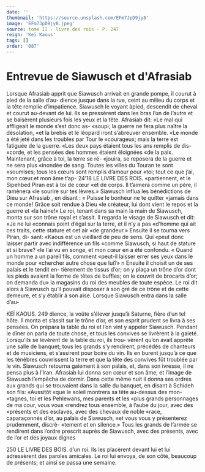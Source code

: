 ```yaml
---
date: ''
thumbnail: 'https://source.unsplash.com/EFm7JpD9jy8'
image: 'EFm7JpD9jy8.jpeg'
source: tome II - livre des rois - P. 247
reign: 'Keï Kaous'
tags: []
order: '087'
---
```


# Entrevue de Siawusch et d'Afrasiab

Lorsque Afrasiab apprit que Siawusch arrivait en grande pompe, il courut à pied de la salle d’au- dience jusque dans la rue, ceint au milieu du corps et la tête remplie d’impatience. Siawusch le voyant àpied, descendit de cheval et courut au-devant de lui. Ils se pressèrent dans les bras l’un de l’autre et
se baisèrent plusieurs fois les yeux et la tête. Afrasiab dit: «Le mal qui affligeait le monde s’est donc as- «soupi; la guerre ne fera plus naître la désolation,
«et la brebis et le léopard iront s’abreuver ensemble.
«Le monde a été jeté dans les troubles par Tour le «courageux; mais la terre est fatiguée de la guerre. «Les deux pays étaient tous les ans remplis de dis- «corde, et les pensées des hommes étaient éloignées
«de la paix. Maintenant, grâce à toi, la terre se ré-
«jouira, se reposera de la guerre et ne sera plus «inondée de sang. Toutes les villes du Touran te sont
«soumises; tous les cœurs sont remplis d’amour pour «toi; tout ce que j’ai, mon cœur.et mon âme t’ap-
24’18 LE LIVRE DES ROIS.
«partiennent, et le Sipehbed Piran est à toi de cœur «et de corps. Il t’aimera comme un père, il ramènera
«le sourire sur tes lèvres.»
Siawusch influa les bénédictions de Dieu sur Afrasiab , en disant : « Puisse le bonheur ne te quitter «jamais dans ce monde! Grâce soit rendue à Dieu «le créateur, lui dont vient le repos et la guerre et «la haine!» Le roi, tenant dans sa main la main de Siawusch, monta sur son trône royal et s’assit. Il regarda le visage de Siawusch et dit: «Je ne lui «connais point d’égal sur la terre, et il n’y a pas «d’homme qui ait ces traits, cette stature et cet air «de grandeur.» Ensuite il se tourna vers Piran, di- sant: «Kaous est un vieillard de peu de sens. Qui «peut donc laisser partir avec indifférence un fils «comme Siawusch, si haut de stature et si brave? «le l’ai vu en songe, et mon cœur en a été confondu.
« Quand un homme a un pareil fils, comment
«peut-il laisser errer ses yeux dans le monde pour
«chercher autre chose que lui?» n
Ensuite il choisit un de ses palais et le tendit en-
tièrement de tissus d’or; on y plaça un trône d’or
dont les pieds avaient la forme de têtes de buffles; on le couvrit de brocarts d’or; on demanda du» la magasins du roi des meubles de toute espèce. Le roi dit alors à Siawusch qu’il pouvait disposer à son gré
de ce trône et de cette demeure, et s’y établir à son
aise. Lorsque Siawusch entra dans la salle d’au-

KEÏ KAOUS. 249 dience, la voûte s’élever jusqu’à Saturne, fière d’un tel
hôte. Il monta et s’assit sur le trône d’or, et son esprit prudent se livra à ses pensées. On prépara la table
du roi et l’on vint y appeler Siawusch. Pendant le dîner on parla de toute chose, et tous les convives se livrèrent à la gaieté.
Lorsqu’ils se levèrent de la table du roi, ils trou- vèrent qu’on avait apprêté une salle de banquet; tous
les grands s’y rendirent, précédés de chanteurs et de musiciens, et s’assirent pour boire du vin. Ils en burent jusqu’à ce que les ténèbres couvrissent la terre
et que la tête des convives fût troublée par le vin. Siawusch retourna gaiement à son palais, et, dans son ivresse, il ne pensa plus à l’Iran. Afrasiab lui donna son cœur et son âme, et l’image de Siawusch l’empêcha de dormir. Dans cette même nuit il donna
ses ordres aux grands qui se trouvaient dans la salle du banquet, en disant à Schideh son fils: «Aussitôt «que le soleil montrera sa tête au-dessus des mon- «tagnes, toi et les Pehlewans, mes parents et les «plus grands personnages de ma cour, vous vous «rendrez tous ensemble, à l’aube du jour, avec des «présents et des esclaves, avec des chevaux de noble «race, caparaçonnés d’or, au palais de Siawusch,
«et vous vous y présenterez prudemment, discrè- «tement et en silence.» Tous les grands de l’armée se rendirent dans l’ordre prescrit auprès de Siawusch,
avec des présents, avec de l’or et des joyaux dignes

250 LE LIVRE DES BOIS.
d’un roi. Ils les placèrent devant lui et lui adressèrent
des paroles amicales. Le roi lui envoya, de son côté, beaucoup de présents; et ainsi se passa une semaine.
